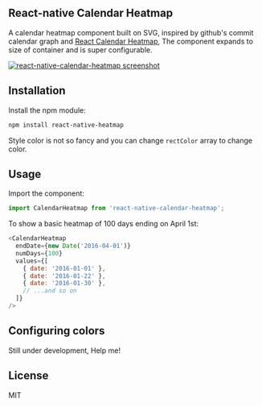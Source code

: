 ## React-native Calendar Heatmap

A calendar heatmap component built on SVG, inspired by github's commit calendar graph and [React Calendar Heatmap](https://github.com/patientslikeme/react-calendar-heatmap), The component expands to size of container and is super configurable.


[![react-native-calendar-heatmap screenshot](/assets/screenshot-react-native-calendar-heatmap.png?raw=true)](http://ayooby.github.io/react-native-calendar-heatmap/)

## Installation

Install the npm module:

```bash
npm install react-native-heatmap
```

Style color is not so fancy and you can change `rectColor` array to change
color. 

## Usage

Import the component:

```javascript
import CalendarHeatmap from 'react-native-calendar-heatmap';
```

To show a basic heatmap of 100 days ending on April 1st:

```javascript
<CalendarHeatmap
  endDate={new Date('2016-04-01')}
  numDays={100}
  values={[
    { date: '2016-01-01' },
    { date: '2016-01-22' },
    { date: '2016-01-30' },
    // ...and so on
  ]}
/>
```

## Configuring colors

Still under development, Help me!



## License

MIT
